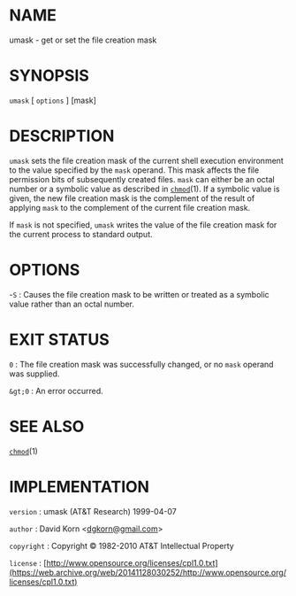 # NAME

umask - get or set the file creation mask

# SYNOPSIS

`umask` \[ `options` \] \[mask\]

# DESCRIPTION

`umask` sets the file creation mask of the current shell execution
environment to the value specified by the `mask` operand. This mask
affects the file permission bits of subsequently created files. `mask`
can either be an octal number or a symbolic value as described in
[`chmod`](/web/20141128030252/http://www2.research.att.com/~astopen/man/man1/chmod.html)(1).
If a symbolic value is given, the new file creation mask is the
complement of the result of applying `mask` to the complement of the
current file creation mask.

If `mask` is not specified, `umask` writes the value of the file
creation mask for the current process to standard output.

# OPTIONS

-`S`
: Causes the file creation mask to be written or treated as a symbolic
    value rather than an octal number.

# EXIT STATUS

`0`
: The file creation mask was successfully changed, or no `mask`
    operand was supplied.

`&gt;0`
: An error occurred.

# SEE ALSO

[`chmod`](/web/20141128030252/http://www2.research.att.com/~astopen/man/man1/chmod.html)(1)

# IMPLEMENTATION

`version`
: umask (AT&T Research) 1999-04-07

`author`
: David Korn
    &lt;[dgkorn@gmail.com](https://web.archive.org/web/20141128030252/mailto:dgkorn@gmail.com)&gt;

`copyright`
: Copyright © 1982-2010 AT&T Intellectual Property

`license`
: [http://www.opensource.org/licenses/cpl1.0.txt](https://web.archive.org/web/20141128030252/http://www.opensource.org/licenses/cpl1.0.txt)


